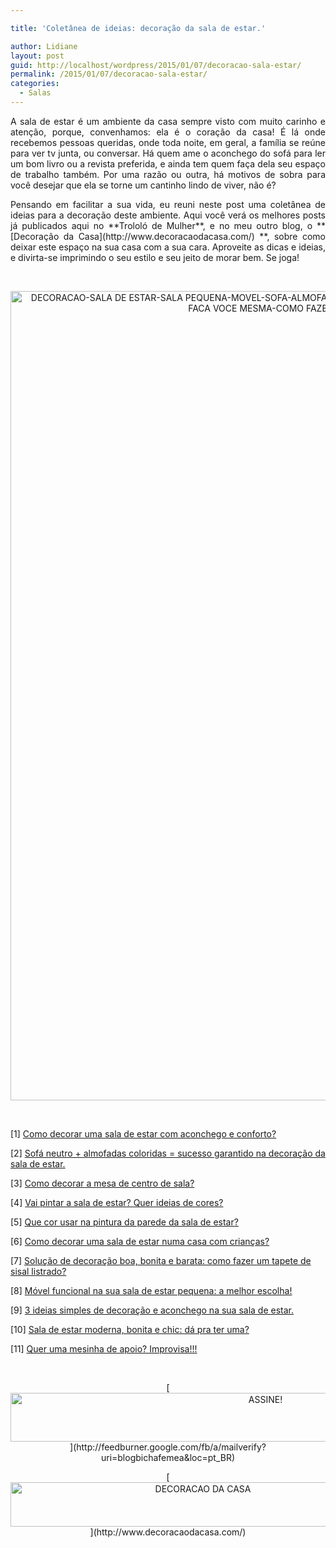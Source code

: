 ```yaml
---

title: 'Coletânea de ideias: decoração da sala de estar.'

author: Lidiane
layout: post
guid: http://localhost/wordpress/2015/01/07/decoracao-sala-estar/
permalink: /2015/01/07/decoracao-sala-estar/
categories:
  - Salas
---
```

<p align="justify">
  A sala de estar é um ambiente da casa sempre visto com muito carinho e atenção, porque, convenhamos: ela é o coração da casa! É lá onde recebemos pessoas queridas, onde toda noite, em geral, a família se reúne para ver tv junta, ou conversar. Há quem ame o aconchego do sofá para ler um bom livro ou a revista preferida, e ainda tem quem faça dela seu espaço de trabalho também. Por uma razão ou outra, há motivos de sobra para você desejar que ela se torne um cantinho lindo de viver, não é?
</p>

<p align="justify">
  Pensando em facilitar a sua vida, eu reuni neste post uma coletânea de ideias para a decoração deste ambiente. Aqui você verá os melhores posts já publicados aqui no **Trololó de Mulher**, e no meu outro blog, o **[Decoração da Casa](http://www.decoracaodacasa.com/) **, sobre como deixar este espaço na sua casa com a sua cara. Aproveite as dicas e ideias, e divirta-se imprimindo o seu estilo e seu jeito de morar bem. Se joga!
</p>

&nbsp;

<p align="center">
  <a href="http://www.trololodemulher.com.br/blog/wp-content/uploads/2014/12/DECORACAO-SALA-DE-ESTAR-SALA-PEQUENA-MOVEL-SOFA-ALMOFADAS-MESA-DE-CENTRO-CORES-TAPETE-FACA-VOCE-MESMA-COMO-FAZER.png"><img class="alignnone size-full wp-image-10671" src="http://www.trololodemulher.com.br/blog/wp-content/uploads/2014/12/DECORACAO-SALA-DE-ESTAR-SALA-PEQUENA-MOVEL-SOFA-ALMOFADAS-MESA-DE-CENTRO-CORES-TAPETE-FACA-VOCE-MESMA-COMO-FAZER.png" alt="DECORACAO-SALA DE ESTAR-SALA PEQUENA-MOVEL-SOFA-ALMOFADAS-MESA DE CENTRO-CORES-TAPETE-FACA VOCE MESMA-COMO FAZER" width="800" height="1295" /></a>
</p>

&nbsp;

[1] [Como decorar uma sala de estar com aconchego e conforto?](http://www.decoracaodacasa.com/como-decorar-uma-sala-de-estar/) 

[2] [Sofá neutro + almofadas coloridas = sucesso garantido na decoração da sala de estar.](http://www.trololodemulher.com.br/2013/08/02/sofa-almofada-sala-estar/) 

[3] [Como decorar a mesa de centro de sala?](http://www.trololodemulher.com.br/2009/02/10/como-decorar-mesa-centro-sala/) 

[4] [Vai pintar a sala de estar? Quer ideias de cores?](http://www.decoracaodacasa.com/parede-sala-estar-cores/) 

[5] [Que cor usar na pintura da parede da sala de estar?](http://www.trololodemulher.com.br/2010/12/27/decoracao-cor-sala-de-estar/) 

[6] [Como decorar uma sala de estar numa casa com crianças?](http://www.decoracaodacasa.com/decorar-sala-estar-criancas/) 

[7] [Solução de decoração boa, bonita e barata: como fazer um tapete de sisal listrado?](http://www.trololodemulher.com.br/2013/06/12/decoracao-barata-sala/) 

[8] [Móvel funcional na sua sala de estar pequena: a melhor escolha!](http://www.decoracaodacasa.com/movel-funcional-sala-pequena/) 

[9] [3 ideias simples de decoração e aconchego na sua sala de estar.](http://www.trololodemulher.com.br/2012/08/03/ideias-decoracao-sala-estar/) 

[10] [Sala de estar moderna, bonita e chic: dá pra ter uma?](http://www.decoracaodacasa.com/sala-de-estar-moderna/) 

[11] [Quer uma mesinha de apoio? Improvisa!!!](http://www.trololodemulher.com.br/2011/07/12/decoracao-faca-voce-mesma-2/) 

&nbsp;

<p align="center">
  [<img class="alignnone size-full wp-image-10439" src="http://www.trololodemulher.com.br/blog/wp-content/uploads/2014/09/ASSINE.png" alt="ASSINE!" width="800" height="78" />](http://feedburner.google.com/fb/a/mailverify?uri=blogbichafemea&loc=pt_BR) 
</p>

<p align="center">
  [<img class="alignnone size-full wp-image-10262" src="http://www.trololodemulher.com.br/blog/wp-content/uploads/2014/07/DECORACAO-DA-CASA.png" alt="DECORACAO DA CASA" width="600" height="71" />](http://www.decoracaodacasa.com/) 
</p>

&nbsp;

&nbsp;